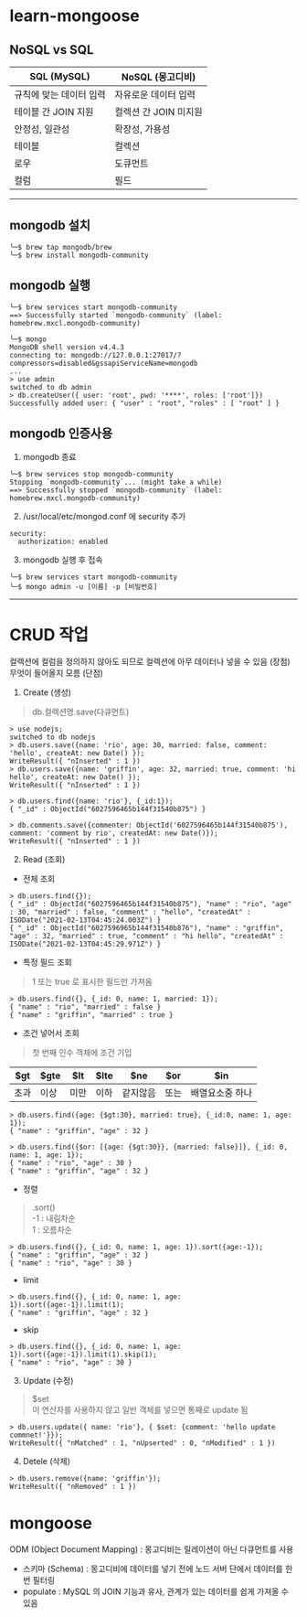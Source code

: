 # learn-mongoose

## NoSQL vs SQL
|SQL (MySQL)|NoSQL (몽고디비)|
|---|---|
규칙에 맞는 데이터 입력 | 자유로운 데이터 입력
테이블 간 JOIN 지원 | 컬렉션 간 JOIN 미지원
안정성, 일관성 | 확장성, 가용성
테이블 | 컬렉션
로우 | 도큐먼트
컬럼 | 필드
----
## mongodb 설치
```console
╰─$ brew tap mongodb/brew
╰─$ brew install mongodb-community
```
## mongodb 실행
```console
╰─$ brew services start mongodb-community   
==> Successfully started `mongodb-community` (label: homebrew.mxcl.mongodb-community)

╰─$ mongo
MongoDB shell version v4.4.3
connecting to: mongodb://127.0.0.1:27017/?compressors=disabled&gssapiServiceName=mongodb
...
> use admin
switched to db admin
> db.createUser({ user: 'root', pwd: '****', roles: ['root']})
Successfully added user: { "user" : "root", "roles" : [ "root" ] }
```

## mongodb 인증사용
1. mongodb 종료
```console
╰─$ brew services stop mongodb-community
Stopping `mongodb-community`... (might take a while)
==> Successfully stopped `mongodb-community` (label: homebrew.mxcl.mongodb-community)
```
2. /usr/local/etc/mongod.conf 에 security 추가
```
security:
  authorization: enabled 
```
3. mongodb 실행 후 접속
```console
╰─$ brew services start mongodb-community
╰─$ mongo admin -u [이름] -p [비밀번호]
```
---
# CRUD 작업
컬렉션에 컬럼을 정의하지 않아도 되므로 컬렉션에 아무 데이터나 넣을 수 있음 (장점)  
무엇이 들어올지 모름 (단점)
1. Create (생성)
>db.컬렉션명.save(다큐먼트)
```console
> use nodejs;
switched to db nodejs
> db.users.save({name: 'rio', age: 30, married: false, comment: 'hello', createAt: new Date() });
WriteResult({ "nInserted" : 1 })
> db.users.save({name: 'griffin', age: 32, married: true, comment: 'hi hello', createAt: new Date() });
WriteResult({ "nInserted" : 1 })

> db.users.find({name: 'rio'}, {_id:1});
{ "_id" : ObjectId("6027596465b144f31540b875") }

> db.comments.save({commenter: ObjectId('6027596465b144f31540b875'), comment: 'comment by rio', createdAt: new Date()});
WriteResult({ "nInserted" : 1 })
```
2. Read (조회)
- 전체 조회
```console
> db.users.find({});
{ "_id" : ObjectId("6027596465b144f31540b875"), "name" : "rio", "age" : 30, "married" : false, "comment" : "hello", "createdAt" : ISODate("2021-02-13T04:45:24.003Z") }
{ "_id" : ObjectId("6027596965b144f31540b876"), "name" : "griffin", "age" : 32, "married" : true, "comment" : "hi hello", "createdAt" : ISODate("2021-02-13T04:45:29.971Z") }
```
- 특정 필드 조회
> 1 또는 true 로 표시한 필드만 가져옴
```console
> db.users.find({}, {_id: 0, name: 1, married: 1});
{ "name" : "rio", "married" : false }
{ "name" : "griffin", "married" : true }
```
- 조건 넣어서 조회
> 첫 번째 인수 객체에 조건 기입

|$gt|$gte| $lt| $lte| $ne| $or| $in|
|---|---|---|---|---|---|---|
|초과|이상|미만|이하|같지않음|또는|배열요소중 하나|
 
```console
> db.users.find({age: {$gt:30}, married: true}, {_id:0, name: 1, age: 1});
{ "name" : "griffin", "age" : 32 }

> db.users.find({$or: [{age: {$gt:30}}, {married: false}]}, {_id: 0, name: 1, age: 1});
{ "name" : "rio", "age" : 30 }
{ "name" : "griffin", "age" : 32 }
```

- 정렬
> .sort()  
-1 : 내림차순  
1 : 오름차순
```console
> db.users.find({}, {_id: 0, name: 1, age: 1}).sort({age:-1});
{ "name" : "griffin", "age" : 32 }
{ "name" : "rio", "age" : 30 }
```

- limit
```console
> db.users.find({}, {_id: 0, name: 1, age: 1}).sort({age:-1}).limit(1);
{ "name" : "griffin", "age" : 32 }
```
- skip
```console
> db.users.find({}, {_id: 0, name: 1, age: 1}).sort({age:-1}).limit(1).skip(1);
{ "name" : "rio", "age" : 30 }
```

3. Update (수정)
> $set  
이 연산자를 사용하지 않고 일반 객체를 넣으면 통째로 update 됨
```console
> db.users.update({ name: 'rio'}, { $set: {comment: 'hello update commnet!'}});
WriteResult({ "nMatched" : 1, "nUpserted" : 0, "nModified" : 1 })
```

4. Detele (삭제)
```console
> db.users.remove({name: 'griffin'});
WriteResult({ "nRemoved" : 1 })
```

# mongoose
ODM (Object Document Mapping) : 몽고디비는 릴레이션이 아닌 다큐먼트를 사용

- 스키마 (Schema) : 몽고디비에 데이터를 넣기 전에 노드 서버 단에서 데이터를 한번 필터링
- populate : MySQL 의 JOIN 기능과 유사, 관계가 있는 데이터를 쉽게 가져올 수 있음